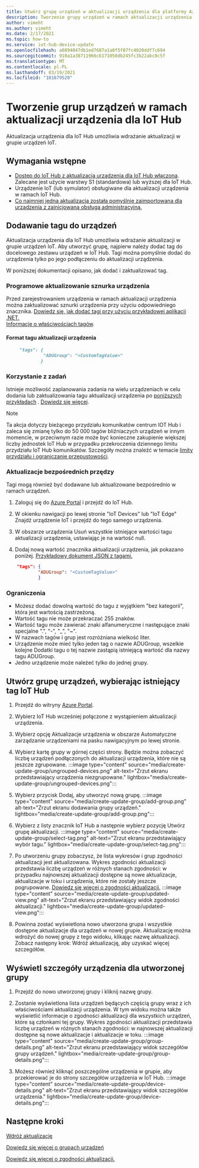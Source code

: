 ```yaml
---
title: Utwórz grupę urządzeń w aktualizacji urządzenia dla platformy Azure IoT Hub | Microsoft Docs
description: Tworzenie grupy urządzeń w ramach aktualizacji urządzenia dla platformy Azure IoT Hub
author: vimeht
ms.author: vimeht
ms.date: 2/17/2021
ms.topic: how-to
ms.service: iot-hub-device-update
ms.openlocfilehash: a0894047db1ed7687a1a0f5f87fc4020ddf7c694
ms.sourcegitcommit: 910a1a38711966cb171050db245fc3b22abc8c5f
ms.translationtype: MT
ms.contentlocale: pl-PL
ms.lasthandoff: 03/19/2021
ms.locfileid: "101679520"
---
```

# <a name="create-device-groups-in-device-update-for-iot-hub"></a>Tworzenie grup urządzeń w ramach aktualizacji urządzenia dla IoT Hub
Aktualizacja urządzenia dla IoT Hub umożliwia wdrażanie aktualizacji w grupie urządzeń IoT.

## <a name="prerequisites"></a>Wymagania wstępne

* [Dostęp do IoT Hub z aktualizacją urządzenia dla IoT Hub włączona](create-device-update-account.md). Zalecane jest użycie warstwy S1 (standardowa) lub wyższej dla IoT Hub. 
* Urządzenie IoT (lub symulator) obsługiwane dla aktualizacji urządzenia w ramach IoT Hub.
* [Co najmniej jedna aktualizacja została pomyślnie zaimportowana dla urządzenia z zainicjowaną obsługą administracyjną.](import-update.md)

## <a name="add-a-tag-to-your-devices"></a>Dodawanie tagu do urządzeń  

Aktualizacja urządzenia dla IoT Hub umożliwia wdrażanie aktualizacji w grupie urządzeń IoT. Aby utworzyć grupę, najpierw należy dodać tag do docelowego zestawu urządzeń w IoT Hub. Tagi można pomyślnie dodać do urządzenia tylko po jego podłączeniu do aktualizacji urządzenia.

W poniższej dokumentacji opisano, jak dodać i zaktualizować tag.

### <a name="programmatically-update-device-twin"></a>Programowe aktualizowanie sznurka urządzenia

Przed zarejestrowaniem urządzenia w ramach aktualizacji urządzenia można zaktualizować sznurki urządzenia przy użyciu odpowiedniego znacznika. 
[Dowiedz się, jak dodać tagi przy użyciu przykładowej aplikacji .NET.](../iot-hub/iot-hub-csharp-csharp-twin-getstarted.md)  
[Informacje o właściwościach tagów](../iot-hub/iot-hub-devguide-device-twins.md#tags-and-properties-format).

#### <a name="device-update-tag-format"></a>Format tagu aktualizacji urządzenia

```markdown
     "tags": {
              "ADUGroup": "<CustomTagValue>"
             }
```

### <a name="using-jobs"></a>Korzystanie z zadań

Istnieje możliwość zaplanowania zadania na wielu urządzeniach w celu dodania lub zaktualizowania tagu aktualizacji urządzenia po [poniższych przykładach](../iot-hub/iot-hub-devguide-jobs.md) . [Dowiedz się więcej](../iot-hub/iot-hub-csharp-csharp-schedule-jobs.md).

  > [!NOTE] 
  > Ta akcja dotyczy bieżącego przydziału komunikatów centrum IOT Hub i zaleca się zmianę tylko do 50 000 tagów bliźniaczych urządzeń w innym momencie, w przeciwnym razie może być konieczne zakupienie większej liczby jednostek IoT Hub w przypadku przekroczenia dziennego limitu przydziału IoT Hub komunikatów. Szczegóły można znaleźć w temacie [limity przydziału i ograniczanie przepustowości](../iot-hub/iot-hub-devguide-quotas-throttling.md#quotas-and-throttling).

### <a name="direct-twin-updates"></a>Aktualizacje bezpośrednich przędzy

Tagi mogą również być dodawane lub aktualizowane bezpośrednio w ramach urządzeń.

1. Zaloguj się do [Azure Portal](https://portal.azure.com) i przejdź do IoT Hub.

2. W okienku nawigacji po lewej stronie "IoT Devices" lub "IoT Edge" Znajdź urządzenie IoT i przejdź do tego samego urządzenia.

3. W obszarze urządzenia Usuń wszystkie istniejące wartości tagu aktualizacji urządzenia, ustawiając je na wartość null.

4. Dodaj nową wartość znacznika aktualizacji urządzenia, jak pokazano poniżej. [Przykładowy dokument JSON z tagami.](../iot-hub/iot-hub-devguide-device-twins.md#device-twins)

```JSON
    "tags": {
            "ADUGroup": "<CustomTagValue>"
            }
```

### <a name="limitations"></a>Ograniczenia

* Możesz dodać dowolną wartość do tagu z wyjątkiem "bez kategorii", która jest wartością zastrzeżoną.
* Wartość tagu nie może przekraczać 255 znaków.
* Wartość tagu może zawierać znaki alfanumeryczne i następujące znaki specjalne ".", "-", "_", "~".
* W nazwach tagów i grup jest rozróżniana wielkość liter.
* Urządzenie może mieć tylko jeden tag o nazwie ADUGroup, wszelkie kolejne Dodatki tagu o tej nazwie zastąpią istniejącą wartość dla nazwy tagu ADUGroup.
* Jedno urządzenie może należeć tylko do jednej grupy.

## <a name="create-a-device-group-by-selecting-an-existing-iot-hub-tag"></a>Utwórz grupę urządzeń, wybierając istniejący tag IoT Hub

1. Przejdź do witryny [Azure Portal](https://portal.azure.com).

2. Wybierz IoT Hub wcześniej połączone z wystąpieniem aktualizacji urządzenia.

3. Wybierz opcję Aktualizacje urządzenia w obszarze Automatyczne zarządzanie urządzeniami na pasku nawigacyjnym po lewej stronie.

4. Wybierz kartę grupy w górnej części strony. Będzie można zobaczyć liczbę urządzeń podłączonych do aktualizacji urządzenia, które nie są jeszcze zgrupowane.
   :::image type="content" source="media/create-update-group/ungrouped-devices.png" alt-text="Zrzut ekranu przedstawiający urządzenia niezgrupowane." lightbox="media/create-update-group/ungrouped-devices.png":::

5. Wybierz przycisk Dodaj, aby utworzyć nową grupę.
   :::image type="content" source="media/create-update-group/add-group.png" alt-text="Zrzut ekranu dodawania grupy urządzeń." lightbox="media/create-update-group/add-group.png":::

6. Wybierz z listy znacznik IoT Hub a następnie wybierz pozycję Utwórz grupę aktualizacji.
   :::image type="content" source="media/create-update-group/select-tag.png" alt-text="Zrzut ekranu przedstawiający wybór tagu." lightbox="media/create-update-group/select-tag.png":::

7. Po utworzeniu grupy zobaczysz, że lista wykresów i grup zgodności aktualizacji jest aktualizowana.  Wykres zgodności aktualizacji przedstawia liczbę urządzeń w różnych stanach zgodności: w przypadku najnowszej aktualizacji dostępne są nowe aktualizacje, aktualizacje w toku i urządzenia, które nie zostały jeszcze pogrupowane. [Dowiedz się więcej o zgodności aktualizacji.](device-update-compliance.md) 
    :::image type="content" source="media/create-update-group/updated-view.png" alt-text="Zrzut ekranu przedstawiający widok zgodności aktualizacji." lightbox="media/create-update-group/updated-view.png":::

8. Powinna zostać wyświetlona nowo utworzona grupa i wszystkie dostępne aktualizacje dla urządzeń w nowej grupie. Aktualizację można wdrożyć do nowej grupy z tego widoku, klikając nazwę aktualizacji. Zobacz następny krok: Wdróż aktualizację, aby uzyskać więcej szczegółów.

## <a name="view-device-details-for-the-group-you-created"></a>Wyświetl szczegóły urządzenia dla utworzonej grupy

1. Przejdź do nowo utworzonej grupy i kliknij nazwę grupy.

2. Zostanie wyświetlona lista urządzeń będących częścią grupy wraz z ich właściwościami aktualizacji urządzenia. W tym widoku można także wyświetlić informacje o zgodności aktualizacji dla wszystkich urządzeń, które są członkami tej grupy. Wykres zgodności aktualizacji przedstawia liczbę urządzeń w różnych stanach zgodności: w najnowszej aktualizacji dostępne są nowe aktualizacje i aktualizacje w toku.
   :::image type="content" source="media/create-update-group/group-details.png" alt-text="Zrzut ekranu przedstawiający widok szczegółów grupy urządzeń." lightbox="media/create-update-group/group-details.png":::

3. Możesz również kliknąć poszczególne urządzenia w grupie, aby przekierować je do strony szczegółów urządzenia w IoT Hub.
   :::image type="content" source="media/create-update-group/device-details.png" alt-text="Zrzut ekranu przedstawiający widok szczegółów urządzenia." lightbox="media/create-update-group/device-details.png":::

## <a name="next-steps"></a>Następne kroki 

[Wdróż aktualizację](deploy-update.md)

[Dowiedz się więcej o grupach urządzeń](device-update-groups.md)

[Dowiedz się więcej o zgodności aktualizacji.](device-update-compliance.md)
